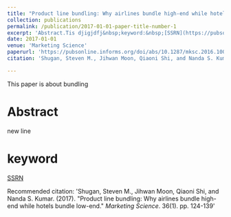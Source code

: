 ```yaml
---
title: "Product line bundling: Why airlines bundle high-end while hotels bundle low-end"
collection: publications
permalink: /publication/2017-01-01-paper-title-number-1
excerpt: 'Abstract.Tis djigjdfj&nbsp;keyword:&nbsp;[SSRN](https://pubsonline.informs.org/doi/abs/10.1287/mksc.2016.1004)'
date: 2017-01-01
venue: 'Marketing Science'
paperurl: 'https://pubsonline.informs.org/doi/abs/10.1287/mksc.2016.1004'
citation: 'Shugan, Steven M., Jihwan Moon, Qiaoni Shi, and Nanda S. Kumar. (2017). &quot;Product line bundling: Why airlines bundle high-end while hotels bundle low-end.&quot; <i>Marketing Science</i>. 36(1). pp. 124-139'

---
```

This paper is about bundling

# Abstract
new line 
# keyword
[SSRN](https://pubsonline.informs.org/doi/abs/10.1287/mksc.2016.1004)

Recommended citation: 'Shugan, Steven M., Jihwan Moon, Qiaoni Shi, and Nanda S. Kumar. (2017). &quot;Product line bundling: Why airlines bundle high-end while hotels bundle low-end.&quot; <i>Marketing Science</i>. 36(1). pp. 124-139'
